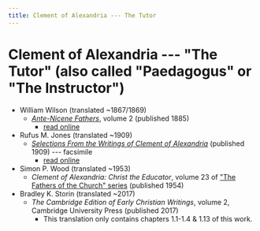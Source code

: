 ```yaml
---
title: Clement of Alexandria --- The Tutor
---
```


# Clement of Alexandria --- "The Tutor" (also called "Paedagogus" or "The Instructor")

* William Wilson (translated ~1867/1869)
  * [*Ante-Nicene Fathers*](anf.html), volume 2 (published 1885) 
    * [read online](https://ccel.org/ccel/schaff/anf02/anf02.vi.iii.html)
* Rufus M. Jones (translated ~1909)
  * [*Selections From the Writings of Clement of Alexandria*](http://files.xpian.info/selections_from_the_writings_of_clement_of_alexandria_jones.pdf) (published 1909) --- facsimile
    * [read online](https://books.google.com/books?id=gHo7AQAAMAAJ)
* Simon P. Wood (translated ~1953)
  * *Clement of Alexandria: Christ the Educator*, volume 23 of ["The Fathers of the Church" series](fathersofthechurch.html) (published 1954)
* Bradley K. Storin (translated ~2017)
  * *The Cambridge Edition of Early Christian Writings*, volume 2, Cambridge University Press (published 2017)
    * This translation only contains chapters 1.1-1.4 & 1.13 of this work.

